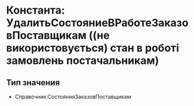 ﻿# Константа: УдалитьСостояниеВРаботеЗаказовПоставщикам ((не використовується) стан в роботі замовлень постачальникам)

## Тип значения

- Справочник.СостоянияЗаказовПоставщикам


